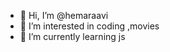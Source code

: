 - 👋 Hi, I’m @hemaraavi
- 👀 I’m interested in coding ,movies
- 🌱 I’m currently learning js


<!---
hemaraavi/hemaraavi is a ✨ special ✨ repository because its `README.md` (this file) appears on your GitHub profile.
You can click the Preview link to take a look at your changes.
--->
